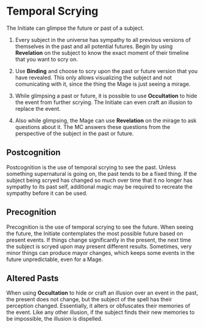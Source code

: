 # Temporal Scrying

The Initiate can glimpse the future or past of a subject.

1. Every subject in the universe has sympathy to all previous versions of themselves in the past and all potential futures. 
Begin by using __Revelation__ on the subject to know the exact moment of their timeline that you want to scry on. 

1. Use __Binding__ and choose to scry upon the past or future version that you have revealed. 
This only allows visualizing the subject and not comunicating with it, since the thing the Mage is just seeing a mirage.

1. While glimpsing a past or future, it is possible to use __Occultation__ to hide the event from further scrying.
The Initiate can even craft an illusion to replace the event.

1. Also while glimpsing, the Mage can use __Revelation__ on the mirage to ask questions about it. 
The MC answers these questions from the perspective of the subject in the past or future.


## Postcognition

Postcognition is the use of temporal scrying to see the past. 
Unless something supernatural is going on, the past tends to be a fixed thing. 
If the subject being scryed has changed so much over time that it no longer has sympathy to its past self, additional magic may be required to recreate the sympathy before it can be used. 


## Precognition

Precognition is the use of temporal scrying to see the future.
When seeing the future, the Initiate contemplates the most possible future based on present events. 
If things change significantly in the present, the next time the subject is scryed upon may present different results. 
Sometimes, very minor things can produce mayor changes, which keeps some events in the future unpredictable, even for a Mage. 

## Altered Pasts

When using __Occultation__ to hide or craft an illusion over an event in the past, the present does not change, but the subject of the spell has their perception changed. 
Essentially, it alters or obfuscates their memories of the event.
Like any other illusion, if the subject finds their new memories to be impossible, the illusion is dispelled. 



